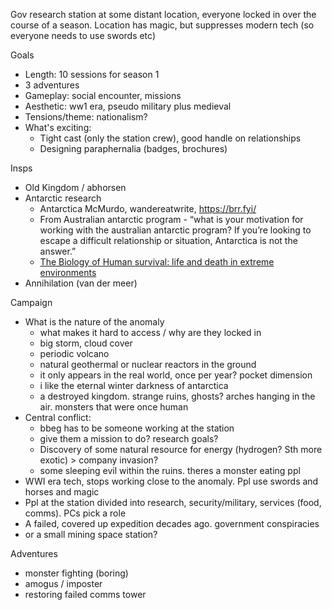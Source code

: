 
Gov research station at some distant location, everyone locked in over the course of a season. Location has magic, but suppresses modern tech (so everyone needs to use swords etc)

Goals
- Length: 10 sessions for season 1
- 3 adventures
- Gameplay: social encounter, missions
- Aesthetic: ww1 era, pseudo military plus medieval
- Tensions/theme: nationalism?
- What's exciting: 
	- Tight cast (only the station crew), good handle on relationships
	- Designing paraphernalia (badges, brochures) 

Insps
- Old Kingdom / abhorsen
- Antarctic research
	- Antarctica McMurdo, wandereatwrite, https://brr.fyi/
	- From Australian antarctic program - “what is your motivation for working with the australian antarctic program? If you’re looking to escape a difficult relationship or situation, Antarctica is not the answer.”
	- [The Biology of Human survival: life and death in extreme environments](https://www.researchgate.net/publication/266570285_The_Biology_of_Human_Survival_Life_and_Death_in_Extreme_Environments)
- Annihilation (van der meer)

Campaign
- What is the nature of the anomaly
	- what makes it hard to access / why are they locked in
	- big storm, cloud cover
	- periodic volcano
	- natural geothermal or nuclear reactors in the ground
	- it only appears in the real world, once per year? pocket dimension
	- i like the eternal winter darkness of antarctica
	- a destroyed kingdom. strange ruins, ghosts? arches hanging in the air. monsters that were once human
- Central conflict: 
	- bbeg has to be someone working at the station
	- give them a mission to do? research goals?
	- Discovery of some natural resource for energy (hydrogen? Sth more exotic) > company invasion?
	- some sleeping evil within the ruins. theres a monster eating ppl
- WWI era tech, stops working close to the anomaly. Ppl use swords and horses and magic
- Ppl at the station divided into research, security/military, services (food, comms). PCs pick a role
- A failed, covered up expedition decades ago. government conspiracies
- or a small mining space station?

Adventures
- monster fighting (boring)
- amogus / imposter
- restoring failed comms tower